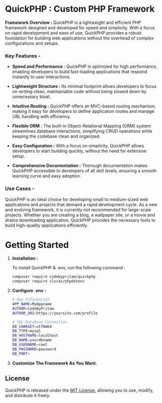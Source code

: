# QuickPHP : Custom PHP Framework

**Framework Overview :**  QuickPHP is a lightweight and efficient PHP framework designed and developed for speed and simplicity. With a focus on rapid development and ease of use, QuickPHP provides a robust foundation for building web applications without the overhead of complex configurations and setups.

### Key Features -
- **Speed and Performance :** QuickPHP is optimized for high performance, enabling developers to build fast-loading applications that respond instantly to user interactions.

- **Lightweight Structure :** Its minimal footprint allows developers to focus on writing clean, maintainable code without being slowed down by unnecessary bloat.

- **Intuitive Routing :** QuickPHP offers an MVC-based routing mechanism, making it easy for developers to define application routes and manage URL handling with efficiency.

- **Flexible ORM :** The built-in Object-Relational Mapping (ORM) system streamlines database interactions, simplifying CRUD operations while keeping the codebase clean and organized.

- **Easy Configuration :** With a focus on simplicity, QuickPHP allows developers to start building quickly, without the need for extensive setup.

- **Comprehensive Documentation :** Thorough documentation makes QuickPHP accessible to developers of all skill levels, ensuring a smooth learning curve and easy adoption.

### Use Cases -
QuickPHP is an ideal choice for developing small to medium-sized web applications and projects that demand a rapid development cycle. As a new and evolving framework, it is currently not recommended for large-scale projects. Whether you are creating a blog, a wallpaper site, or a movie and drama downloading application, QuickPHP provides the necessary tools to build high-quality applications efficiently.

# Getting Started
1. **Installation :**
   
   To install QuickPHP & .env, run the following command :
   ```bash
   composer require codebypritam/quickphp
   composer require vlucas/phpdotenv

2. **Configure .env :**
   ```bash
   # App Information
   APP_NAME=MyAppname
   AUTHOR=CodeByPritam
   AUTHOR_URI=https://yoursite.com/profile

   # SQL Database Connection
   DB_CHARSET=utf8mb4
   DB_TYPE=mysql
   DB_HOSTNAME=localhost
   DB_NAME=yourdbname
   DB_USERNAME=root
   DB_PASSWORD=password
   DB_PORT=
   
2. **Customize The Framework As You Want.**
   
## License
QuickPHP is released under the [MIT License](LICENSE), allowing you to use, modify, and distribute it freely.
